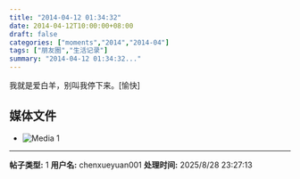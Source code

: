 ```yaml
---
title: "2014-04-12 01:34:32"
date: 2014-04-12T10:00:00+08:00
draft: false
categories: ["moments","2014","2014-04"]
tags: ["朋友圈","生活记录"]
summary: "2014-04-12 01:34:32..."
---
```


我就是爱白羊，别叫我停下来。[愉快]

## 媒体文件

- ![Media 1](/Moments/photos/2014-04-12/201404120134320.jpg)

---

**帖子类型:** 1
**用户名:** chenxueyuan001
**处理时间:** 2025/8/28 23:27:13
